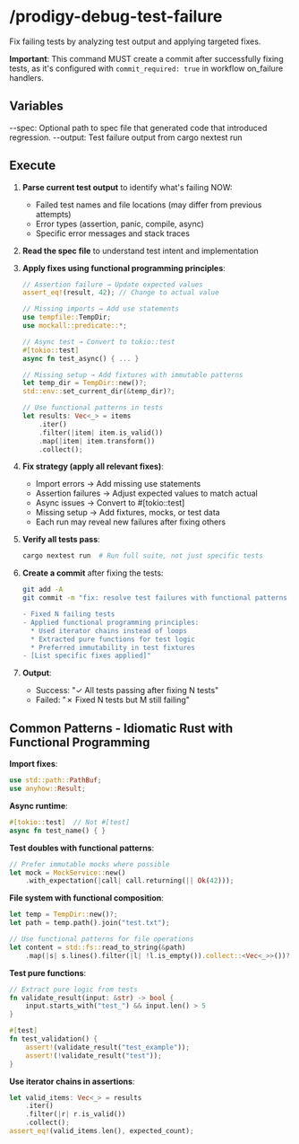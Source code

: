 # /prodigy-debug-test-failure

Fix failing tests by analyzing test output and applying targeted fixes.

**Important**: This command MUST create a commit after successfully fixing tests, as it's configured with `commit_required: true` in workflow on_failure handlers.

## Variables

--spec: Optional path to spec file that generated code that introduced regression.
--output: Test failure output from cargo nextest run

## Execute

1. **Parse current test output** to identify what's failing NOW:
   - Failed test names and file locations (may differ from previous attempts)
   - Error types (assertion, panic, compile, async)
   - Specific error messages and stack traces

2. **Read the spec file** to understand test intent and implementation

3. **Apply fixes using functional programming principles**:
   ```rust
   // Assertion failure → Update expected values
   assert_eq!(result, 42); // Change to actual value

   // Missing imports → Add use statements
   use tempfile::TempDir;
   use mockall::predicate::*;

   // Async test → Convert to tokio::test
   #[tokio::test]
   async fn test_async() { ... }

   // Missing setup → Add fixtures with immutable patterns
   let temp_dir = TempDir::new()?;
   std::env::set_current_dir(&temp_dir)?;

   // Use functional patterns in tests
   let results: Vec<_> = items
       .iter()
       .filter(|item| item.is_valid())
       .map(|item| item.transform())
       .collect();
   ```

4. **Fix strategy (apply all relevant fixes)**:
   - Import errors → Add missing use statements
   - Assertion failures → Adjust expected values to match actual
   - Async issues → Convert to #[tokio::test]
   - Missing setup → Add fixtures, mocks, or test data
   - Each run may reveal new failures after fixing others

5. **Verify all tests pass**:
   ```bash
   cargo nextest run  # Run full suite, not just specific tests
   ```

6. **Create a commit** after fixing the tests:
   ```bash
   git add -A
   git commit -m "fix: resolve test failures with functional patterns

   - Fixed N failing tests
   - Applied functional programming principles:
     * Used iterator chains instead of loops
     * Extracted pure functions for test logic
     * Preferred immutability in test fixtures
   - [List specific fixes applied]"
   ```

7. **Output**:
   - Success: "✓ All tests passing after fixing N tests"
   - Failed: "✗ Fixed N tests but M still failing"

## Common Patterns - Idiomatic Rust with Functional Programming

**Import fixes**:
```rust
use std::path::PathBuf;
use anyhow::Result;
```

**Async runtime**:
```rust
#[tokio::test]  // Not #[test]
async fn test_name() { }
```

**Test doubles with functional patterns**:
```rust
// Prefer immutable mocks where possible
let mock = MockService::new()
    .with_expectation(|call| call.returning(|| Ok(42)));
```

**File system with functional composition**:
```rust
let temp = TempDir::new()?;
let path = temp.path().join("test.txt");

// Use functional patterns for file operations
let content = std::fs::read_to_string(&path)
    .map(|s| s.lines().filter(|l| !l.is_empty()).collect::<Vec<_>>())?;
```

**Test pure functions**:
```rust
// Extract pure logic from tests
fn validate_result(input: &str) -> bool {
    input.starts_with("test_") && input.len() > 5
}

#[test]
fn test_validation() {
    assert!(validate_result("test_example"));
    assert!(!validate_result("test"));
}
```

**Use iterator chains in assertions**:
```rust
let valid_items: Vec<_> = results
    .iter()
    .filter(|r| r.is_valid())
    .collect();
assert_eq!(valid_items.len(), expected_count);
```
